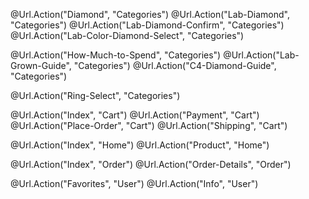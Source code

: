 <!-- CATEGORIES -->

@Url.Action("Diamond", "Categories")
@Url.Action("Lab-Diamond", "Categories")
@Url.Action("Lab-Diamond-Confirm", "Categories")
@Url.Action("Lab-Color-Diamond-Select", "Categories")

@Url.Action("How-Much-to-Spend", "Categories")
@Url.Action("Lab-Grown-Guide", "Categories")
@Url.Action("C4-Diamond-Guide", "Categories")

@Url.Action("Ring-Select", "Categories")

<!-- CART  -->

@Url.Action("Index", "Cart")
@Url.Action("Payment", "Cart")
@Url.Action("Place-Order", "Cart")
@Url.Action("Shipping", "Cart")

<!-- HOME  -->

@Url.Action("Index", "Home")
@Url.Action("Product", "Home")

<!-- ORDER  -->

@Url.Action("Index", "Order")
@Url.Action("Order-Details", "Order")

<!-- USER  -->

@Url.Action("Favorites", "User")
@Url.Action("Info", "User")
